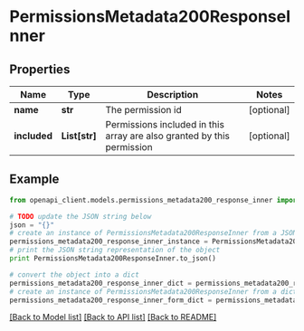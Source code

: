 # PermissionsMetadata200ResponseInner


## Properties
Name | Type | Description | Notes
------------ | ------------- | ------------- | -------------
**name** | **str** | The permission id | [optional] 
**included** | **List[str]** | Permissions included in this array are also granted by this permission | [optional] 

## Example

```python
from openapi_client.models.permissions_metadata200_response_inner import PermissionsMetadata200ResponseInner

# TODO update the JSON string below
json = "{}"
# create an instance of PermissionsMetadata200ResponseInner from a JSON string
permissions_metadata200_response_inner_instance = PermissionsMetadata200ResponseInner.from_json(json)
# print the JSON string representation of the object
print PermissionsMetadata200ResponseInner.to_json()

# convert the object into a dict
permissions_metadata200_response_inner_dict = permissions_metadata200_response_inner_instance.to_dict()
# create an instance of PermissionsMetadata200ResponseInner from a dict
permissions_metadata200_response_inner_form_dict = permissions_metadata200_response_inner.from_dict(permissions_metadata200_response_inner_dict)
```
[[Back to Model list]](../README.md#documentation-for-models) [[Back to API list]](../README.md#documentation-for-api-endpoints) [[Back to README]](../README.md)


